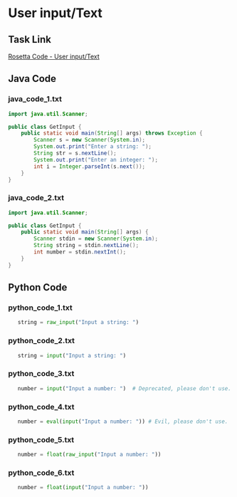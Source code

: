 # User input/Text

## Task Link
[Rosetta Code - User input/Text](https://rosettacode.org/wiki/User_input/Text)

## Java Code
### java_code_1.txt
```java
import java.util.Scanner;

public class GetInput {
    public static void main(String[] args) throws Exception {
        Scanner s = new Scanner(System.in);
        System.out.print("Enter a string: ");
        String str = s.nextLine();
        System.out.print("Enter an integer: ");
        int i = Integer.parseInt(s.next());
    }
}

```

### java_code_2.txt
```java
import java.util.Scanner;

public class GetInput {
    public static void main(String[] args) {
        Scanner stdin = new Scanner(System.in);
        String string = stdin.nextLine();
        int number = stdin.nextInt();
    }
}

```

## Python Code
### python_code_1.txt
```python
   string = raw_input("Input a string: ")

```

### python_code_2.txt
```python
   string = input("Input a string: ")

```

### python_code_3.txt
```python
   number = input("Input a number: ")  # Deprecated, please don't use.

```

### python_code_4.txt
```python
   number = eval(input("Input a number: ")) # Evil, please don't use.

```

### python_code_5.txt
```python
   number = float(raw_input("Input a number: "))

```

### python_code_6.txt
```python
   number = float(input("Input a number: "))

```

